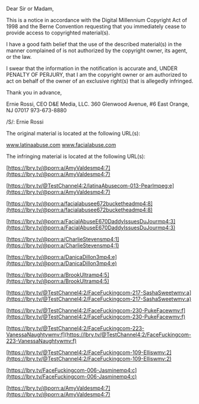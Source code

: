 Dear Sir or Madam,

This is a notice in accordance with the Digital Millennium Copyright Act of 1998 and the Berne Convention requesting that you immediately cease to provide access to copyrighted material(s).

I have a good faith belief that the use of the described material(s) in the manner complained of is not authorized by the copyright owner, its agent, or the law.

I swear that the information in the notification is accurate and, UNDER PENALTY OF PERJURY, that I am the copyright owner or am authorized to act on behalf of the owner of an exclusive right(s) that is allegedly infringed.

Thank you in advance,

Ernie Rossi, CEO D&E Media, LLC.
360 Glenwood Avenue, #6
East Orange, NJ 07017
973-673-8880

/S/: Ernie Rossi

The original material is located at the following URL(s):

www.latinaabuse.com
www.facialabuse.com

The infringing material is located at the following URL(s):

[https://lbry.tv/@porn:a/AmyValdesmp4:7](https://lbry.tv/@porn:a/AmyValdesmp4:7)

[https://lbry.tv/@TestChannel4:2/latinaAbusecom-013-Pearlmpeg:e](https://lbry.tv/@porn:a/AmyValdesmp4:7)

[https://lbry.tv/@porn:a/facialabusee672bucketheadmp4:8](https://lbry.tv/@porn:a/facialabusee672bucketheadmp4:8)

[https://lbry.tv/@porn:a/FacialAbuseE670DaddyIssuesDuJourmp4:3](https://lbry.tv/@porn:a/FacialAbuseE670DaddyIssuesDuJourmp4:3)

[https://lbry.tv/@porn:a/CharlieStevensmp4:1](https://lbry.tv/@porn:a/CharlieStevensmp4:1)

[https://lbry.tv/@porn:a/DanicaDillon3mp4:e](https://lbry.tv/@porn:a/DanicaDillon3mp4:e)

[https://lbry.tv/@porn:a/BrookUltramp4:5](https://lbry.tv/@porn:a/BrookUltramp4:5)

[https://lbry.tv/@TestChannel4:2/FaceFuckingcom-217-SashaSweetwmv:a](https://lbry.tv/@TestChannel4:2/FaceFuckingcom-217-SashaSweetwmv:a)

[https://lbry.tv/@TestChannel4:2/FaceFuckingcom-230-PukeFacewmv:f](https://lbry.tv/@TestChannel4:2/FaceFuckingcom-230-PukeFacewmv:f)

[https://lbry.tv/@TestChannel4:2/FaceFuckingcom-223-VanessaNaughtywmv:f](https://lbry.tv/@TestChannel4:2/FaceFuckingcom-223-VanessaNaughtywmv:f)

[https://lbry.tv/@TestChannel4:2/FaceFuckingcom-109-Elliswmv:2](https://lbry.tv/@TestChannel4:2/FaceFuckingcom-109-Elliswmv:2)

[https://lbry.tv/FaceFuckingcom-006-Jasminemp4:c](https://lbry.tv/FaceFuckingcom-006-Jasminemp4:c)

[https://lbry.tv/@porn:a/AmyValdesmp4:7](https://lbry.tv/@porn:a/AmyValdesmp4:7)
